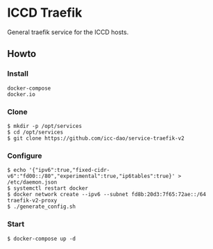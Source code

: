 # ICCD Traefik
General traefik service for the ICCD hosts.

## Howto

### Install
``` 
docker-compose
docker.io
```

### Clone
```
$ mkdir -p /opt/services
$ cd /opt/services
$ git clone https://github.com/icc-dao/service-traefik-v2
```

### Configure
```
$ echo '{"ipv6":true,"fixed-cidr-v6":"fd00::/80","experimental":true,"ip6tables":true}' > /etc/daemon.json
$ systemctl restart docker
$ docker network create --ipv6 --subnet fd8b:20d3:7f65:72ae::/64 traefik-v2-proxy
$ ./generate_config.sh
```

### Start
```
$ docker-compose up -d
```